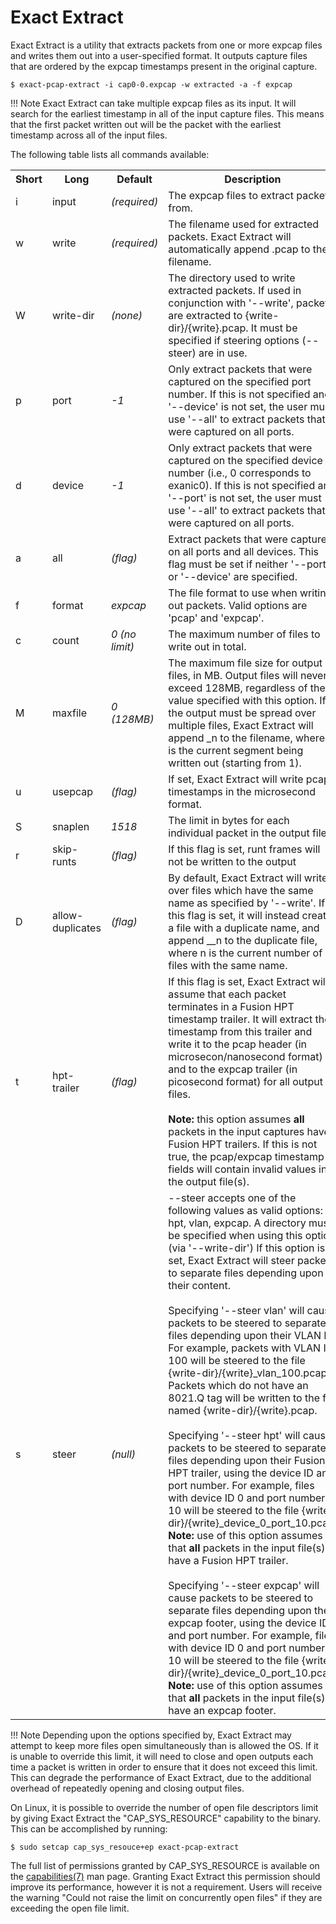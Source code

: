 # Exact Extract

Exact Extract is a utility that extracts packets from one or more expcap files and writes them out into a user-specified format. It outputs capture files that are 
ordered by the expcap timestamps present in the original capture.
    
```
$ exact-pcap-extract -i cap0-0.expcap -w extracted -a -f expcap
```

!!! Note
    Exact Extract can take multiple expcap files as its input. It will search for the earliest timestamp in all of the input capture files. 
    This means that the first packet written out will be the packet with the earliest timestamp across all of the input files.
    
The following table lists all commands available:

<table>
  <tr>
    <th>Short</th>
    <th>Long</th>
    <th>Default</th>
    <th>Description</th>
  </tr>
  <tr>
    <td>i</td>
    <td>input</td>
    <td><em>(required)</em></td>
    <td>
        The expcap files to extract packets from.
    </td>
  </tr>
  <tr>
    <td>w</td>
    <td>write</td>
    <td><em>(required)</em></td>
    <td>
      The filename used for extracted packets. Exact Extract will automatically append .pcap to the filename.
    </td>
  </tr>
  <tr>
    <td>W</td>
    <td>write-dir</td>
    <td><em>(none)</em></td>
    <td>
      The directory used to write extracted packets. If used in conjunction with '--write', packets are extracted to {write-dir}/{write}.pcap. 
      It must be specified if steering options (--steer) are in use.
    </td>
  </tr>
  <tr>
    <td>p</td>
    <td>port</td>
    <td><em>-1</em></td>
    <td>
      Only extract packets that were captured on the specified port number. If this is not specified and '--device' is not set, the user must use '--all' to 
      extract packets that were captured on all ports.
    </td>
  </tr>
  <tr>
    <td>d</td>
    <td>device</td>
    <td><em>-1</em></td>
    <td>
      Only extract packets that were captured on the specified device number (i.e., 0 corresponds to exanic0). If this is not specified and '--port' is not
      set, the user must use '--all' to extract packets that were captured on all ports.
    </td>
  </tr>
  <tr>
    <td>a</td>
    <td>all</td>
    <td><em>(flag)</em></td>
    <td>
      Extract packets that were captured on all ports and all devices. This flag must be set if neither '--port' or '--device' are specified.
    </td>
  </tr>
  <tr>
    <td>f</td>
    <td>format</td>
    <td><em>expcap</em></td>
    <td>
      The file format to use when writing out packets. Valid options are 'pcap' and 'expcap'.
    </td>
  </tr>
  <tr>
    <td>c</td>
    <td>count</td>
    <td><em>0 (no limit)</em></td>
    <td>
      The maximum number of files to write out in total.
    </td>
  </t>
  <tr>
    <td>M</td>
    <td>maxfile</td>
    <td><em>0 (128MB)</em></td>
    <td>
      The maximum file size for output files, in MB. Output files will never exceed 128MB, regardless of the value specified with this option.
      If the output must be spread over multiple files, Exact Extract will append _n to the filename, where n is the current segment being written out
      (starting from 1).
    </td>
  </t>
  <tr>
    <td>u</td>
    <td>usepcap</td>
    <td><em>(flag)</em></td>
    <td>
      If set, Exact Extract will write pcap timestamps in the microsecond format.
    </td>
  </t>
  <tr>
    <td>S</td>
    <td>snaplen</td>
    <td><em>1518</em></td>
    <td>
      The limit in bytes for each individual packet in the output file.
    </td>
  </t>
  <tr>
    <td>r</td>
    <td>skip-runts</td>
    <td><em>(flag)</em></td>
    <td>
      If this flag is set, runt frames will not be written to the output
    </td>
  </t>
  <tr>
    <td>D</td>
    <td>allow-duplicates</td>
    <td><em>(flag)</em></td>
    <td>
      By default, Exact Extract will write over files which have the same name as specified by '--write'. If this flag is set, it will instead create a file
      with a duplicate name, and append __n to the duplicate file, where n is the current number of files with the same name.
    </td>
  </t>
  <tr>
    <td>t</td>
    <td>hpt-trailer</td>
    <td><em>(flag)</em></td>
    <td>
        If this flag is set, Exact Extract will assume that each packet terminates in a Fusion HPT timestamp trailer. It will extract the timestamp from this
        trailer and write it to the pcap header (in microsecon/nanosecond format) and to the expcap trailer (in picosecond format) for all output files.
        <br><br><strong>Note:</strong> this option assumes <strong>all</strong> packets in the input captures have Fusion HPT trailers. If this is not 
        true, the pcap/expcap timestamp fields will contain invalid values in the output file(s).
    </td>
  </t>
  <tr>
    <td>s</td>
    <td>steer</td>
    <td><em>(null)</em></td>
    <td>
        --steer accepts one of the following values as valid options: hpt, vlan, expcap.
        A directory must be specified when using this option (via '--write-dir')
        If this option is set, Exact Extract will steer packets to separate files depending upon their content.
        <br><br>
        Specifying '--steer vlan' will cause packets to be steered to separate files depending upon their VLAN ID. For example, packets with VLAN ID 100 will
        be steered to the file {write-dir}/{write}_vlan_100.pcap. Packets which do not have an 8021.Q tag will be written to the file named 
        {write-dir}/{write}.pcap.
        <br><br>
        Specifying '--steer hpt' will cause packets to be steered to separate files depending upon their Fusion HPT trailer, using the device ID and port
        number. For example, files with device ID 0 and port number 10 will be steered to the file {write-dir}/{write}_device_0_port_10.pcap.
        <br><strong>Note:</strong> use of this option assumes that <strong>all</strong> packets in the input file(s) have a Fusion HPT trailer.
        <br><br>
        Specifying '--steer expcap' will cause packets to be steered to separate files depending upon their expcap footer, using the device ID and port
        number. For example, files with device ID 0 and port number 10 will be steered to the file {write-dir}/{write}_device_0_port_10.pcap.
        <br><strong>Note:</strong> use of this option assumes that <strong>all</strong> packets in the input file(s) have an expcap footer.
    </td>
  </t>
</table>

!!! Note
    Depending upon the options specified by, Exact Extract may attempt to keep more files open simultaneously than is allowed the OS. 
    If it is unable to override this limit, it will need to close and open outputs each time a packet is written in order to ensure that it does not exceed this limit. 
    This can degrade the performance of Exact Extract, due to the additional overhead of repeatedly opening and closing output files.

On Linux, it is possible to override the number of open file descriptors limit by giving Exact Extract the "CAP_SYS_RESOURCE" capability to the binary. 
This can be accomplished by running:

```
$ sudo setcap cap_sys_resouce+ep exact-pcap-extract
```

The full list of permissions granted by CAP_SYS_RESOURCE is available on the [capabilities(7)](https://man7.org/linux/man-pages/man7/capabilities.7.html)
man page. Granting Exact Extract this permission should improve its performance, however it is not a requirement. Users will receive the warning "Could not 
raise the limit on concurrently open files" if they are exceeding the open file limit.